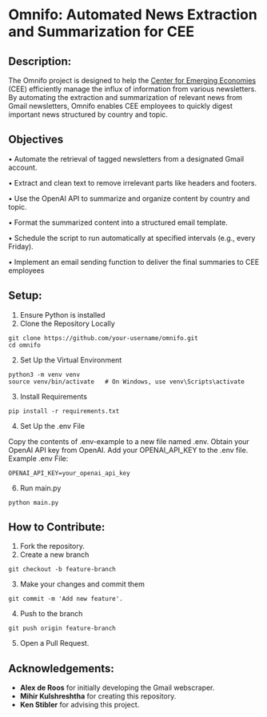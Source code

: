 # Omnifo: Automated News Extraction and Summarization for CEE

## Description:
The Omnifo project is designed to help the [Center for Emerging Economies](https://www.eecenter.org/) (CEE) efficiently manage the influx of information from various newsletters. By automating the extraction and summarization of relevant news from Gmail newsletters, Omnifo enables CEE employees to quickly digest important news structured by country and topic.

## Objectives
•	Automate the retrieval of tagged newsletters from a designated Gmail account.

•	Extract and clean text to remove irrelevant parts like headers and footers.

•	Use the OpenAI API to summarize and organize content by country and topic.

•	Format the summarized content into a structured email template.

•	Schedule the script to run automatically at specified intervals (e.g., every Friday).

•	Implement an email sending function to deliver the final summaries to CEE employees

## Setup:
1. Ensure Python is installed 
2. Clone the Repository Locally
```
git clone https://github.com/your-username/omnifo.git
cd omnifo
```
2. Set Up the Virtual Environment
```
python3 -m venv venv
source venv/bin/activate   # On Windows, use venv\Scripts\activate
```
3. Install Requirements
```
pip install -r requirements.txt
```
4. Set Up the .env File

Copy the contents of .env-example to a new file named .env.
Obtain your OpenAI API key from OpenAI.
Add your OPENAI_API_KEY to the .env file.
Example .env File:
```
OPENAI_API_KEY=your_openai_api_key
```
6. Run main.py
```
python main.py
```

## How to Contribute:
1. Fork the repository.
2. Create a new branch
```
git checkout -b feature-branch
```
3. Make your changes and commit them
```
git commit -m 'Add new feature'.
```
4. Push to the branch
```
git push origin feature-branch
```
5. Open a Pull Request.

## Acknowledgements:
- **Alex de Roos** for initially developing the Gmail webscraper.
- **Mihir Kulshreshtha** for creating this repository.
- **Ken Stibler** for advising this project.
